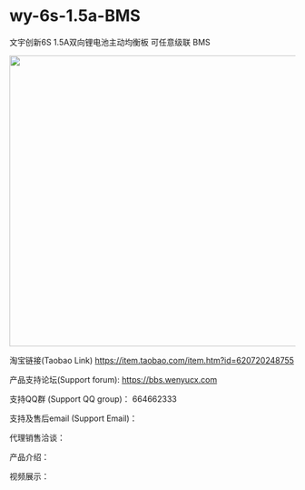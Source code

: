 # wy-6s-1.5a-BMS
文宇创新6S 1.5A双向锂电池主动均衡板 可任意级联 BMS

<img src="https://gd3.alicdn.com/imgextra/i3/361529775/O1CN01wADHO92M509RS7gcP_!!361529775.jpg" width="512">

淘宝链接(Taobao Link) https://item.taobao.com/item.htm?id=620720248755

产品支持论坛(Support forum): https://bbs.wenyucx.com

支持QQ群 (Support QQ group)： 664662333 

支持及售后email (Support Email)： 

代理销售洽谈：

产品介绍：

视频展示：
